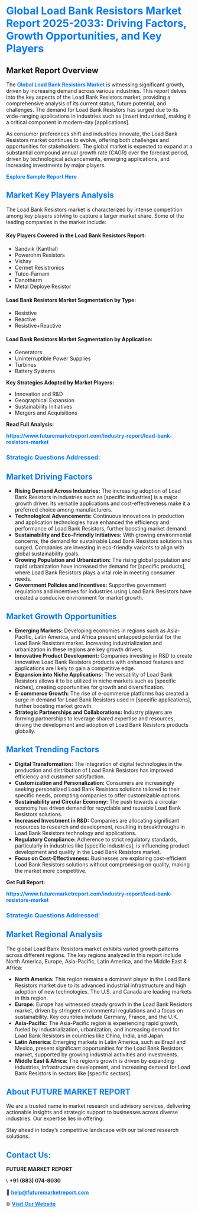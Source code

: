 <h1 style="color: #007BFF;">Global Load Bank Resistors Market Report 2025-2033: Driving Factors, Growth Opportunities, and Key Players</h1>

<section id="overview">
<h2>Market Report Overview</h2>
<p>The <a href="https://www.futuremarketreport.com/industry-report/load-bank-resistors-market" style="color: #007BFF; text-decoration: none;"><strong>Global Load Bank Resistors Market</strong></a> is witnessing significant growth, driven by increasing demand across various industries. This report delves into the key aspects of the Load Bank Resistors market, providing a comprehensive analysis of its current status, future potential, and challenges. The demand for Load Bank Resistors has surged due to its wide-ranging applications in industries such as [insert industries], making it a critical component in modern-day [applications].</p>
<p>As consumer preferences shift and industries innovate, the Load Bank Resistors market continues to evolve, offering both challenges and opportunities for stakeholders. The global market is expected to expand at a substantial compound annual growth rate (CAGR) over the forecast period, driven by technological advancements, emerging applications, and increasing investments by major players.</p>
</section>

<section id="overview">
<p><a href="https://www.futuremarketreport.com/request-sample/reportId=76518" style="color: #007BFF; text-decoration: none;"><strong>Explore Sample Report Here</strong></a></p>
</section>

<section id="key-players">
<h2 style="color: #007BFF;">Market Key Players Analysis</h2>
<p>The Load Bank Resistors market is characterized by intense competition among key players striving to capture a larger market share. Some of the leading companies in the market include:</p>
<h4>Key Players Covered in the Load Bank Resistors Report:</h4>
<ul><li>Sandvik (Kanthal)</li><li>Powerohm Resistors</li><li>Vishay</li><li>Cermet Resistronics</li><li>Tutco-Farnam</li><li>Danotherm</li><li>Metal Deploye Resistor</li></ul>
<h4>Load Bank Resistors Market Segmentation by Type:</h4>
<ul><li>Resistive</li><li>Reactive</li><li>Resistive+Reactive</li></ul>

<h4>Load Bank Resistors Market Segmentation by Application:</h4>
<ul><li>Generators</li><li>Uninterruptible Power Supplies</li><li>Turbines</li><li>Battery Systems</li></ul>
<p><strong>Key Strategies Adopted by Market Players:</strong></p>
<ul>
<li>Innovation and R&D</li>
<li>Geographical Expansion</li>
<li>Sustainability Initiatives</li>
<li>Mergers and Acquisitions</li>
</ul>
</section>

<section>
<p><strong>Read Full Analysis: </strong></p><a href="https://www.futuremarketreport.com/industry-report/load-bank-resistors-market" style="color: #007BFF; text-decoration: none;"><strong>https://www.futuremarketreport.com/industry-report/load-bank-resistors-market</strong></a>
<h3 style="color: #007BFF;">Strategic Questions Addressed:</h3>
</section>

<section id="driving-factors">
<h2 style="color: #007BFF;">Market Driving Factors</h2>
<ul>
<li><strong>Rising Demand Across Industries:</strong> The increasing adoption of Load Bank Resistors in industries such as [specific industries] is a major growth driver. Its versatile applications and cost-effectiveness make it a preferred choice among manufacturers.</li>
<li><strong>Technological Advancements:</strong> Continuous innovations in production and application technologies have enhanced the efficiency and performance of Load Bank Resistors, further boosting market demand.</li>
<li><strong>Sustainability and Eco-Friendly Initiatives:</strong> With growing environmental concerns, the demand for sustainable Load Bank Resistors solutions has surged. Companies are investing in eco-friendly variants to align with global sustainability goals.</li>
<li><strong>Growing Population and Urbanization:</strong> The rising global population and rapid urbanization have increased the demand for [specific products], where Load Bank Resistors plays a vital role in meeting consumer needs.</li>
<li><strong>Government Policies and Incentives:</strong> Supportive government regulations and incentives for industries using Load Bank Resistors have created a conducive environment for market growth.</li>
</ul>
</section>

<section id="growth-opportunities">
<h2 style="color: #007BFF;">Market Growth Opportunities</h2>
<ul>
<li><strong>Emerging Markets:</strong> Developing economies in regions such as Asia-Pacific, Latin America, and Africa present untapped potential for the Load Bank Resistors market. Increasing industrialization and urbanization in these regions are key growth drivers.</li>
<li><strong>Innovative Product Development:</strong> Companies investing in R&D to create innovative Load Bank Resistors products with enhanced features and applications are likely to gain a competitive edge.</li>
<li><strong>Expansion into Niche Applications:</strong> The versatility of Load Bank Resistors allows it to be utilized in niche markets such as [specific niches], creating opportunities for growth and diversification.</li>
<li><strong>E-commerce Growth:</strong> The rise of e-commerce platforms has created a surge in demand for Load Bank Resistors used in [specific applications], further boosting market growth.</li>
<li><strong>Strategic Partnerships and Collaborations:</strong> Industry players are forming partnerships to leverage shared expertise and resources, driving the development and adoption of Load Bank Resistors products globally.</li>
</ul>
</section>

<section id="trending-factors">
<h2 style="color: #007BFF;">Market Trending Factors</h2>
<ul>
<li><strong>Digital Transformation:</strong> The integration of digital technologies in the production and distribution of Load Bank Resistors has improved efficiency and customer satisfaction.</li>
<li><strong>Customization and Personalization:</strong> Consumers are increasingly seeking personalized Load Bank Resistors solutions tailored to their specific needs, prompting companies to offer customizable options.</li>
<li><strong>Sustainability and Circular Economy:</strong> The push towards a circular economy has driven demand for recyclable and reusable Load Bank Resistors solutions.</li>
<li><strong>Increased Investment in R&D:</strong> Companies are allocating significant resources to research and development, resulting in breakthroughs in Load Bank Resistors technology and applications.</li>
<li><strong>Regulatory Compliance:</strong> Adherence to strict regulatory standards, particularly in industries like [specific industries], is influencing product development and quality in the Load Bank Resistors market.</li>
<li><strong>Focus on Cost-Effectiveness:</strong> Businesses are exploring cost-efficient Load Bank Resistors solutions without compromising on quality, making the market more competitive.</li>
</ul>
</section>

<section>
<p><strong>Get Full Report: </strong></p><a href="https://www.futuremarketreport.com/industry-report/load-bank-resistors-market" style="color: #007BFF; text-decoration: none;"><strong>https://www.futuremarketreport.com/industry-report/load-bank-resistors-market</strong></a>
<h3 style="color: #007BFF;">Strategic Questions Addressed:</h3>
</section>


<section id="regional-analysis">
<h2 style="color: #007BFF;">Market Regional Analysis</h2>
<p>The global Load Bank Resistors market exhibits varied growth patterns across different regions. The key regions analyzed in this report include North America, Europe, Asia-Pacific, Latin America, and the Middle East & Africa:</p>
<ul>
<li><strong>North America:</strong> This region remains a dominant player in the Load Bank Resistors market due to its advanced industrial infrastructure and high adoption of new technologies. The U.S. and Canada are leading markets in this region.</li>
<li><strong>Europe:</strong> Europe has witnessed steady growth in the Load Bank Resistors market, driven by stringent environmental regulations and a focus on sustainability. Key countries include Germany, France, and the U.K.</li>
<li><strong>Asia-Pacific:</strong> The Asia-Pacific region is experiencing rapid growth, fueled by industrialization, urbanization, and increasing demand for Load Bank Resistors in countries like China, India, and Japan.</li>
<li><strong>Latin America:</strong> Emerging markets in Latin America, such as Brazil and Mexico, present significant opportunities for the Load Bank Resistors market, supported by growing industrial activities and investments.</li>
<li><strong>Middle East & Africa:</strong> The region’s growth is driven by expanding industries, infrastructure development, and increasing demand for Load Bank Resistors in sectors like [specific sectors].</li>
</ul>
</section>

<footer>
<h2 style="color: #007BFF;">About FUTURE MARKET REPORT</h2>
<p>We are a trusted name in market research and advisory services, delivering actionable insights and strategic support to businesses across diverse industries. Our expertise lies in offering:</p>

<p>Stay ahead in today’s competitive landscape with our tailored research solutions.</p>

<h2 style="color: #007BFF;">Contact Us:</h2>
<p><strong>FUTURE MARKET REPORT</strong></p>
<p>📞 <strong>+91 (883) 074-8030</strong></p>
<p>📧 <strong><a href="mailto:help@futuremarketreport.com" style="color: #007BFF;">help@futuremarketreport.com</a></strong></p>
<p>🌐 <strong><a href="https://www.futuremarketreport.com/" style="color: #007BFF;">Visit Our Website</a></strong></p>
</footer>